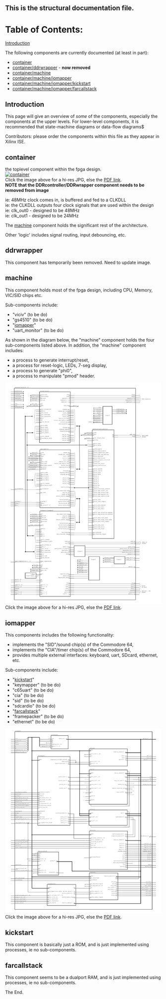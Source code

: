 ## This is the **structural** documentation file.

# Table of Contents:

[Introduction](#introduction)

The following components are currently documented (at least in part):

* [container](#container)
* [container/ddrwrapper](#ddrwrapper) - **now removed**
* [container/machine](#machine)
* [container/machine/iomapper](#iomapper)
* [container/machine/iomapper/kickstart](#kickstart)
* [container/machine/iomapper/farcallstack](#farcallstack)

## Introduction

This page will give an overview of *some* of the components, especially the components at the upper levels. For lower-level components, it is recommended that state-machine diagrams or data-flow diagrams$

Contributors: please order the components within this file as they appear in Xilinx ISE.

## container
the toplevel component within the fpga design.  
[![container](./images/container-small.jpg)](./images/container.jpg)  
Click the image above for a hi-res JPG, else the [PDF link](./images/machine.pdf).  
**NOTE that the DDRcontroller/DDRwrapper component needs to be removed from image**


ie: 48MHz clock comes in, is buffered and fed to a CLKDLL  
ie: the CLKDLL outputs four clock signals that are used within the design  
ie: clk_out0 - designed to be 48MHz  
ie: clk_out1 - designed to be 24MHz  

The [machine](#machine) component holds the significant rest of the architecture.

Other 'logic' includes signal routing, input debouncing, etc.

## ddrwrapper
This component has temporarily been removed. Need to update image.

## machine
This component holds most of the fpga design, including CPU, Memory, VIC/SID chips etc.  

Sub-components include:  
* "viciv" (to be do)  
* "gs4510" (to be do)  
* "[iomapper](#iomapper)"  
* "uart_monitor" (to be do)  

As shown in the diagram below, the "machine" component holds the four sub-components listed above.
In addition, the "machine" component includes:
* a process to generate interrupt/reset,  
* a process for reset-logic, LEDs, 7-seg display,  
* a process to generate "phi0",  
* a process to manipulate "pmod" header.  

[![machine](./images/machine-small.jpg)](./images/machine.jpg)  
Click the image above for a hi-res JPG, else the [PDF link](./images/machine.pdf).

## iomapper
This components includes the following functionality:  
* implements the "SID"/sound chip(s) of the Commodore 64,
* implements the "CIA"/timer chip(s) of the Commodore 64,
* provides multiple external interfaces: keyboard, uart, SDcard, ethernet, etc.

Sub-components include:  
* "[kickstart](#kickstart)"  
* "keymapper" (to be do)  
* "c65uart" (to be do)  
* "cia" (to be do)  
* "sid" (to be do)  
* "sdcardio" (to be do)  
* "[farcallstack](#farcallstack)"  
* "framepacker" (to be do)  
* "ethernet" (to be do)  

[![iomapper](./images/iomapper-small.jpg)](./images/iomapper.jpg)  
Click the image above for a hi-res JPG, else the [PDF link](./images/iomapper.pdf).

## kickstart
This component is basically just a ROM, and is just implemented using processes, ie no sub-components.

## farcallstack
This component seems to be a dualport RAM, and is just implemented using processes, ie no sub-components.

The End.
